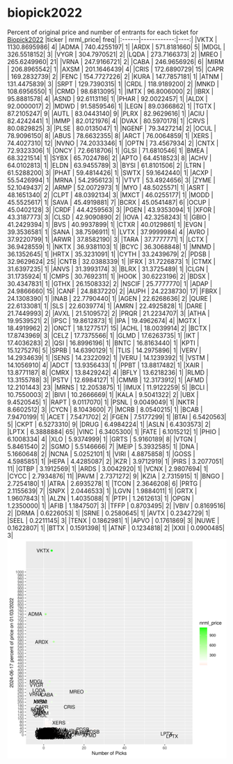 # biopick2022
Percent of original price and number of entrants for each ticket for [Biopick2022](https://twitter.com/hashtag/Biopick2022)
|ticker |   nrml_price| freq|
|:------|------------:|----:|
|VKTX   | 1130.8695986|    4|
|ADMA   |  740.4255197|    1|
|ARDX   |  571.8181660|    5|
|MDGL   |  326.5518152|    3|
|VYGR   |  304.7970521|    2|
|LQDA   |  273.7166373|    2|
|MREO   |  265.6249960|   21|
|VRNA   |  247.9166721|    2|
|CABA   |  246.9656926|    6|
|MIRM   |  206.8965542|    1|
|AXSM   |  201.1646439|    4|
|CRIS   |  172.6890729|   15|
|CAPR   |  169.2832739|    2|
|FENC   |  154.7727226|    2|
|KURA   |  147.7857181|    1|
|ATNM   |  131.4475839|    3|
|SRPT   |  129.7390315|    1|
|CRDL   |  118.9189200|    2|
|MNKD   |  108.6956550|    1|
|CRMD   |   98.6813095|    1|
|IMTX   |   96.8006000|    2|
|IBRX   |   95.8881578|    4|
|ASND   |   92.6113116|    1|
|PHAR   |   92.0022457|    1|
|ALDX   |   92.0000017|    2|
|MDWD   |   91.5859546|    1|
|LEGN   |   89.0366862|    1|
|TGTX   |   87.2105247|    9|
|AUTL   |   83.0443140|    9|
|PLRX   |   82.9629616|    1|
|ACIU   |   82.4242441|    1|
|IMMP   |   82.0121976|    4|
|DVAX   |   80.5970178|    1|
|CRVS   |   80.0829825|    3|
|PLSE   |   80.0135047|    1|
|NGENF  |   79.3427214|    2|
|OCUL   |   78.9096150|    8|
|ABUS   |   78.6632355|    8|
|ARCT   |   76.0064859|    1|
|XERS   |   74.4027310|   12|
|NVNO   |   74.2033346|    1|
|OPTN   |   73.4567934|    2|
|CNTX   |   72.9323306|    1|
|ONCY   |   72.6618706|    1|
|GLSI   |   71.6810546|    1|
|BMEA   |   68.3221514|    1|
|SYBX   |   65.7024786|    2|
|APTO   |   64.4518523|    8|
|ACHV   |   64.0102813|    1|
|ELDN   |   63.9455789|    3|
|BYSI   |   61.8101506|    2|
|LTRN   |   61.5288200|    3|
|PHAT   |   59.4814426|    1|
|SWTX   |   59.1642440|    1|
|ACXP   |   55.5426994|    1|
|MRNA   |   54.2956123|    1|
|VTVT   |   53.4924656|    3|
|ZYME   |   52.1049437|    2|
|ARMP   |   52.0072973|    1|
|MYO    |   48.5025571|    1|
|ASRT   |   48.1651340|    2|
|CLPT   |   48.0392134|    3|
|MXCT   |   46.0255177|    1|
|MODD   |   45.5525617|    1|
|SAVA   |   45.4919881|    7|
|BCRX   |   45.0541487|    6|
|OCUP   |   45.0402128|    3|
|CRDF   |   44.4259563|    3|
|PGEN   |   43.9353094|    1|
|XFOR   |   43.3187773|    3|
|CLSD   |   42.9090890|    2|
|IOVA   |   42.3258243|    1|
|GBIO   |   41.2429394|    1|
|BVS    |   40.9937899|    1|
|CTXR   |   40.0129861|    1|
|EVGN   |   39.3536581|    1|
|SANA   |   38.7596911|    1|
|LVTX   |   37.9999984|    4|
|AVRO   |   37.9220799|    1|
|ARWR   |   37.8582190|    3|
|TARA   |   37.7777771|    1|
|LCTX   |   36.9428559|    1|
|NKTX   |   36.9381103|    1|
|BCYC   |   36.3068848|    1|
|MNMD   |   36.1352645|    1|
|HRTX   |   35.3231091|    1|
|CYTH   |   33.2439679|    2|
|PDSB   |   32.9629624|   25|
|CNTB   |   32.0388339|    1|
|IFRX   |   31.7226873|    1|
|CTMX   |   31.6397235|    1|
|ANVS   |   31.3993174|    3|
|BLRX   |   31.3725489|    1|
|CLGN   |   31.1735924|    1|
|CMPS   |   30.7692311|    1|
|HOOK   |   30.6223196|    2|
|BDSX   |   30.4347831|    1|
|GTHX   |   26.1508332|    2|
|NSCIF  |   25.7777770|    1|
|ADAP   |   24.9866660|   15|
|CANF   |   24.8837220|    2|
|AUPH   |   24.2238730|   17|
|FBRX   |   24.1308390|    1|
|INAB   |   22.7790440|    1|
|AGEN   |   22.6268636|    2|
|QURE   |   22.6133081|    1|
|SLS    |   22.6039774|    1|
|AMRN   |   22.4925828|    1|
|DARE   |   21.7449993|    2|
|AVXL   |   21.5109572|    2|
|PRQR   |   21.2234707|    3|
|ATHA   |   19.9539521|    2|
|IPSC   |   19.8612873|    1|
|IPA    |   19.4962674|    4|
|MGTX   |   18.4919962|    2|
|ONCT   |   18.1277517|   15|
|ACHL   |   18.0039914|    2|
|BCTX   |   17.8743969|    3|
|CELZ   |   17.7375566|    1|
|GLMD   |   17.6263735|    1|
|IKT    |   17.4036283|    2|
|QSI    |   16.8996196|    1|
|BNTC   |   16.8163440|    1|
|KPTI   |   15.1275276|    5|
|SPRB   |   14.6390129|    1|
|TLIS   |   14.2975896|    1|
|VERV   |   14.2934639|    1|
|SENS   |   14.2322092|    1|
|VERU   |   14.1239392|    1|
|VSTM   |   14.1056910|    4|
|ADCT   |   13.9356433|    1|
|PPBT   |   13.8817482|    1|
|XAIR   |   13.8771187|    8|
|CMRX   |   13.8429242|    4|
|BFLY   |   13.6218236|    1|
|RLMD   |   13.3155788|    3|
|PSTV   |   12.6984127|    1|
|CMMB   |   12.3173912|    1|
|AFMD   |   12.2101443|   23|
|MRNS   |   12.2053875|    1|
|IMUX   |   11.9122259|    5|
|BCLI   |   10.7550003|    2|
|BIVI   |   10.2666669|    1|
|KALA   |    9.5041322|    2|
|UBX    |    9.4520545|    1|
|RAPT   |    9.0117070|    1|
|PSNL   |    9.0049049|    1|
|NKTR   |    8.6602512|    3|
|CYCN   |    8.1043600|    7|
|MCRB   |    8.0540215|    1|
|BCAB   |    7.9470199|    1|
|ACET   |    7.5471702|    2|
|FGEN   |    7.5177299|    1|
|BTAI   |    6.5420563|    5|
|CKPT   |    6.5273310|    9|
|DRUG   |    6.4984224|    1|
|ASLN   |    6.4303573|    2|
|LPTX   |    6.3888884|   65|
|VINC   |    6.3405300|    1|
|FATE   |    6.1015212|    1|
|PHIO   |    6.1008334|    4|
|XLO    |    5.9374999|    1|
|GRTS   |    5.9160189|    8|
|VTGN   |    5.8461540|    2|
|SGMO   |    5.5146666|    7|
|MEIP   |    5.3932585|    1|
|DNA    |    5.1660648|    2|
|NCNA   |    5.0252101|    1|
|VIRI   |    4.8875858|    1|
|GOSS   |    4.5985851|    1|
|HEPA   |    4.4285087|    2|
|KZR    |    3.9712919|    1|
|PIRS   |    3.2077051|   11|
|GTBP   |    3.1912569|    1|
|ARDS   |    3.0042920|    1|
|VCNX   |    2.9807694|    1|
|CYCC   |    2.7934876|   11|
|PAVM   |    2.7371272|    9|
|KZIA   |    2.7315915|    1|
|BNGO   |    2.7254180|    1|
|ATRA   |    2.6935278|    1|
|TCON   |    2.3646208|    6|
|PRTG   |    2.1155639|    7|
|SNPX   |    2.0446533|    1|
|LGVN   |    1.9884011|    1|
|GRTX   |    1.9607843|    1|
|ALZN   |    1.4035088|    1|
|PTPI   |    1.2612613|    1|
|OPGN   |    1.2350000|    1|
|AFIB   |    1.1847507|    3|
|TFFP   |    0.8703495|    2|
|VBIV   |    0.8169516|    2|
|DRMA   |    0.6226053|    1|
|SRNE   |    0.2580645|    1|
|AVTX   |    0.2342729|    1|
|SEEL   |    0.2211145|    3|
|TENX   |    0.1862981|    1|
|APVO   |    0.1761869|    3|
|NUWE   |    0.1622807|    1|
|BTTX   |    0.1591398|    1|
|ATNF   |    0.1234818|    2|
|XXII   |    0.0900485|    3|
![retvspicks](biopicks.png?raw=true)
